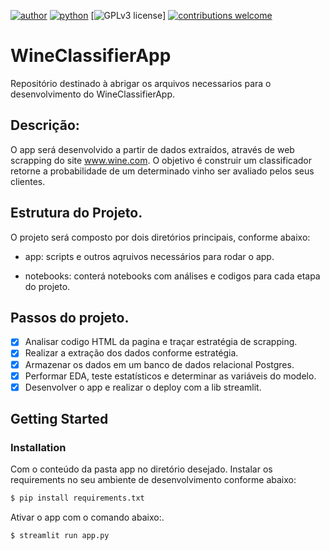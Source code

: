 [![author](https://img.shields.io/badge/author-brunovn-red.svg)](www.linkedin.com/in/brunovn) 
[![python](https://img.shields.io/badge/python-3.7+-blue.svg)](https://www.python.org/downloads/release/python-365/) 
[![GPLv3 license](https://img.shields.io/badge/License-MIT-blue.svg)]
[![contributions welcome](https://img.shields.io/badge/contributions-welcome-brightgreen.svg?style=flat)](https://github.com/bruno154/Data_Science_Python/issues)

# WineClassifierApp
Repositório destinado à abrigar os arquivos necessarios para o desenvolvimento 
do WineClassifierApp.

## Descrição:
 O app será desenvolvido a partir de dados extraídos, através de web scrapping do site www.wine.com. O objetivo é construir um classificador retorne a probabilidade de um determinado vinho ser avaliado pelos seus clientes.

## Estrutura do Projeto.
O projeto será composto por dois diretórios principais, conforme abaixo:

* app: scripts e outros aqruivos necessários para rodar o app.

* notebooks: conterá notebooks com análises e codigos para cada etapa do projeto. 

## Passos do projeto.

* [X] Analisar codigo HTML da pagina e traçar estratégia de scrapping. 
* [X] Realizar a extração dos dados conforme estratégia.
* [X] Armazenar os dados em um banco de dados relacional Postgres.
* [X] Performar EDA, teste estatísticos e determinar as variáveis do modelo.
* [X] Desenvolver o app e realizar o deploy com a lib streamlit.

## Getting Started

### Installation
Com o conteúdo da pasta app no diretório desejado. Instalar os requirements no seu ambiente de desenvolvimento conforme abaixo:
 ```bash
 $ pip install requirements.txt
 ```  
Ativar o app com o comando abaixo:.
```bash
$ streamlit run app.py
```
